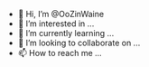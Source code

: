 - 👋 Hi, I’m @OoZinWaine
- 👀 I’m interested in ...
- 🌱 I’m currently learning ...
- 💞️ I’m looking to collaborate on ...
- 📫 How to reach me ...

<!---
OoZinWaine/OoZinWaine is a ✨ special ✨ repository because its `README.md` (this file) appears on your GitHub profile.
You can click the Preview link to take a look at your changes.
--->

